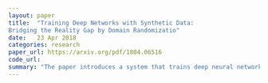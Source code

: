 ```yaml
---
layout: paper
title:  "Training Deep Networks with Synthetic Data:
Bridging the Reality Gap by Domain Randomizatio"
date:   23 Apr 2018
categories: research
paper_url: https://arxiv.org/pdf/1804.06516
code_url: 
summary: "The paper introduces a system that trains deep neural networks for object detection using only synthetic images generated with domain randomization. This involves randomizing non-realistic simulator parameters like lighting and object textures, allowing the network to identify essential object features. Their findings show that networks can achieve impressive performance using just synthetic data, and further improve with fine-tuning on real data. This suggests the potential of using cost-effective synthetic data for training, avoiding the need to acquire vast amounts of real-world data or create detailed synthetic environments. They validate their method on car bounding box detection using the KITTI dataset."
---
```


